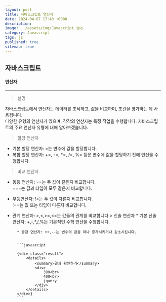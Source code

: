 ```yaml
---
layout: post
title: 자바스크립트 연산자
date: 2024-04-07 17:40 +0900
description: 
image: ../assets/img/Javascript.jpg
category: Javascript
tags: js
published: true
sitemap: true
---
```

## 자바스크립트



#### 연산자

<hr />

> 설명

자바스크립트에서 연산자는 데이터를 조작하고, 값을 비교하며, 조건을 평가하는 데 사용됩니다.<br>
다양한 유형의 연산자가 있으며, 각각의 연산자는 특정 작업을 수행합니다.
자바스크립트의 주요 연산자 유형에 대해 알아보겠습니다.


> 할당 연산자
* 기본 할당 연산자: =는 변수에 값을 할당합니다.
* 복합 할당 연산자: +=, -=, *=, /=, %= 등은 변수에 값을 할당하기 전에 연산을 수행합니다.

> 비교 연산자
* 동등 연산자: ==는 두 값이 같은지 비교합니다.<br>
===는 값과 타입이 모두 같은지 비교합니다.

* 부등연산자: !=는 두 값이 다른지 비교합니다.<br>
!==는 값 또는 타입이 다른지 비교합니다.

* 관계 연산자: >,<,>=,<=는 값들의 관계를 비교합니다.> 산술 연산자
        * 기본 산술 연산자: +,-,*,/,%는 기본적인 수학 연산을 수행합니다.

        * 증감 연산자: ++,--는 변수의 값을 하나 증가시키거나 감소시킵니다.


        ```javascript

        {<div class="result">
            <details>
                <summary>결과 확인하기</summary>
                <div>
                    300<br>
                    400<br>
                    jquery
                </div>
            </details>
        </div>}
        ```